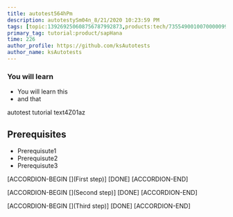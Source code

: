 ```yaml
---
title: autotest564hPm
description: autotestySm04n_8/21/2020 10:23:59 PM
tags: [topic:139269250608756787992873,products:tech/73554900100700000996,tutorial:experience/advanced]
primary_tag: tutorial:product/sapHana
time: 226
author_profile: https://github.com/ksAutotests
author_name: ksAutotests
---
```

### You will learn
- You will learn this
- and that

autotest tutorial text4Z01az

## Prerequisites
- Prerequisute1
- Prerequisute2
- Prerequisute3

[ACCORDION-BEGIN [](First step)]
[DONE]
[ACCORDION-END]

[ACCORDION-BEGIN [](Second step)]
[DONE]
[ACCORDION-END]

[ACCORDION-BEGIN [](Third step)]
[DONE]
[ACCORDION-END]

